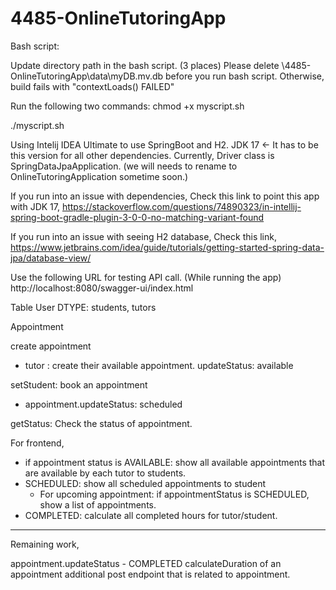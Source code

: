 # 4485-OnlineTutoringApp

Bash script:

Update directory path in the bash script. (3 places)
Please delete \4485-OnlineTutoringApp\data\myDB.mv.db before you run bash script.
Otherwise, build fails with "contextLoads() FAILED"


Run the following two commands:
chmod +x myscript.sh


./myscript.sh




Using Intelij IDEA Ultimate to use SpringBoot and H2.
JDK 17    <- It has to be this version for all other dependencies.
Currently, Driver class is SpringDataJpaApplication. (we will needs to rename to OnlineTutoringApplication sometime soon.)

If you run into an issue with dependencies,
Check this link to point this app with JDK 17, https://stackoverflow.com/questions/74890323/in-intellij-spring-boot-gradle-plugin-3-0-0-no-matching-variant-found

If you run into an issue with seeing H2 database, 
Check this link, https://www.jetbrains.com/idea/guide/tutorials/getting-started-spring-data-jpa/database-view/

Use the following URL for testing API call. (While running the app)
http://localhost:8080/swagger-ui/index.html





Table User 
DTYPE: students, tutors


Appointment

create appointment
 - tutor : create their available appointment. updateStatus: available

setStudent: book an appointment
- appointment.updateStatus: scheduled

getStatus: Check the status of appointment.

For frontend,
 - if appointment status is AVAILABLE: show all available appointments that are available by each tutor to students.
 - SCHEDULED: show all scheduled appointments to student
     - For upcoming appointment: if appointmentStatus is SCHEDULED, show a list of appointments.
 - COMPLETED: calculate all completed hours for tutor/student.



****************
Remaining work,

appointment.updateStatus - COMPLETED
calculateDuration of an appointment
additional post endpoint that is related to appointment.



